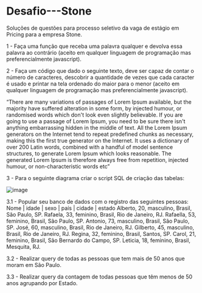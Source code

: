 # Desafio---Stone
Soluções de questões para processo seletivo da vaga de estágio em Pricing para a empresa Stone.

1 - Faça uma função que receba uma palavra qualquer e devolva essa palavra ao contrário
(aceito em qualquer linguagem de programação mas preferencialmente javascript).

2 - Faça um código que dado o seguinte texto, deve ser capaz de contar o número de
caracteres, descobrir a quantidade de vezes que cada caracter é usado e printar na tela
ordenado do maior para o menor (aceito em qualquer linguagem de programação mas
preferencialmente javascript).

“There are many variations of passages of Lorem Ipsum available, but the majority have
suffered alteration in some form, by injected humour, or randomised words which don't look even
slightly believable. If you are going to use a passage of Lorem Ipsum, you need to be sure there
isn't anything embarrassing hidden in the middle of text. All the Lorem Ipsum generators on the
Internet tend to repeat predefined chunks as necessary, making this the first true generator on
the Internet. It uses a dictionary of over 200 Latin words, combined with a handful of model
sentence structures, to generate Lorem Ipsum which looks reasonable. The generated Lorem
Ipsum is therefore always free from repetition, injected humour, or non-characteristic words etc”

3 - Para o seguinte diagrama criar o script SQL de criação das tabelas:

![image](https://user-images.githubusercontent.com/80482614/177185599-8429c910-520e-4e72-9c36-139fd81d571a.png)

3.1 - Popular seu banco de dados com o registro das seguintes pessoas:
Nome | idade | sexo | país | cidade | estado
Alberto, 20, masculino, Brasil, São Paulo, SP.
Rafaela, 33, feminino, Brasil, Rio de Janeiro, RJ.
Rafaella, 53, feminino, Brasil, São Paulo, SP.
Antonio, 73, masculino, Brasil, São Paulo, SP.
José, 60, masculino, Brasil, Rio de Janeiro, RJ.
Gilberto, 45, masculino, Brasil, Rio de Janeiro, RJ.
Regina, 32, feminino, Brasil, Santos, SP.
Carol, 21, feminino, Brasil, São Bernardo do Campo, SP.
Leticia, 18, feminino, Brasil, Mesquita, RJ.

3.2 - Realizar query de todas as pessoas que tem mais de 50 anos que moram em São
Paulo.

3.3 - Realizar query da contagem de todas pessoas que têm menos de 50 anos agrupando
por Estado.
